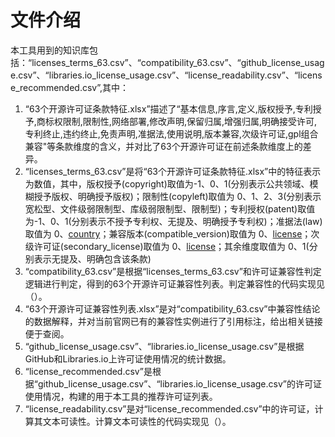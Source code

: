 # 文件介绍
本工具用到的知识库包括：“licenses_terms_63.csv”、“compatibility_63.csv”、“github_license_usage.csv”、“libraries.io_license_usage.csv”、“license_readability.csv”、“license_recommended.csv”,其中：
1. “63个开源许可证条款特征.xlsx”描述了“基本信息,序言,定义,版权授予,专利授予,商标权限制,限制性,网络部署,修改声明,保留归属,增强归属,明确接受许可,专利终止,违约终止,免责声明,准据法,使用说明,版本兼容,次级许可证,gpl组合兼容"等条款维度的含义，并对比了63个开源许可证在前述条款维度上的差异。   
2. “licenses_terms_63.csv”是将“63个开源许可证条款特征.xlsx”中的特征表示为数值，其中，版权授予(copyright)取值为-1、0、1(分别表示公共领域、模糊授予版权、明确授予版权)；限制性(copyleft)取值为 0、1、2、3(分别表示宽松型、文件级弱限制型、库级弱限制型、限制型)；专利授权(patent)取值为-1、0、1(分别表示不授予专利权、无提及、明确授予专利权)；准据法(law)取值为 0、[country](分别表示无提及、指定国家法律)；兼容版本(compatible_version)取值为 0、[license](分别表示无提及、兼容版本的许可证)；次级许可证(secondary_license)取值为 0、[license](分别表示无提及、兼容的次级许可证)；其余维度取值为 0、1(分别表示无提及、明确包含该条款)   
3. “compatibility_63.csv”是根据“licenses_terms_63.csv”和许可证兼容性判定逻辑进行判定，得到的63个开源许可证兼容性列表。判定兼容性的代码实现见（）。          
4. “63个开源许可证兼容性列表.xlsx”是对“compatibility_63.csv”中兼容性结论的数据解释，并对当前官网已有的兼容性实例进行了引用标注，给出相关链接便于查阅。  
5. “github_license_usage.csv”、“libraries.io_license_usage.csv”是根据GitHub和Libraries.io上许可证使用情况的统计数据。   
6. “license_recommended.csv”是根据“github_license_usage.csv”、“libraries.io_license_usage.csv”的许可证使用情况，构建的用于本工具的推荐许可证列表。   
7. “license_readability.csv”是对“license_recommended.csv”中的许可证，计算其文本可读性。计算文本可读性的代码实现见（）。         
